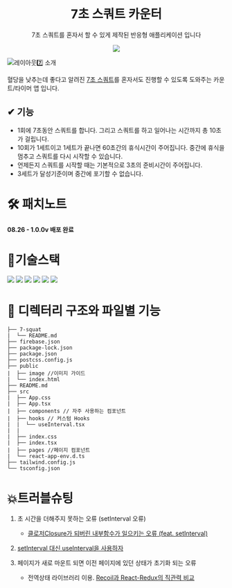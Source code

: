 <h1 align="middle"> 7초 스쿼트 카운터 </h1>
<p align="middle">7초 스쿼트를 혼자서 할 수 있게 제작된 반응형 애플리케이션 입니다</p>
<p align="middle"><img src="https://img.shields.io/badge/version-1.0.0-yellow"></p>
<img alt="레이아웃" src="https://user-images.githubusercontent.com/94972549/186824829-a31b6c50-fc04-4306-bd09-37b7b3466984.png" )


# 7️⃣ 소개

혈당을 낮추는데 좋다고 알려진 [7초 스쿼트](http://www.kyobobook.co.kr/product/detailViewKor.laf?mallGb=KOR&ejkGb=KOR&barcode=9791165342432)를 혼자서도 진행할 수 있도록 도와주는 카운트/타이머 앱 입니다.

## ✔ 기능

- 1회에 7초동안 스쿼트를 합니다. 그리고 스쿼트를 하고 일어나는 시간까지 총 10초가 걸립니다.
- 10회가 1세트이고 1세트가 끝나면 60초간의 휴식시간이 주어집니다. 중간에 휴식을 멈추고 스쿼트를 다시 시작할 수 있습니다.
- 언제든지 스쿼트를 시작할 때는 기본적으로 3초의 준비시간이 주어집니다.
- 3세트가 달성기준이며 중간에 포기할 수 없습니다.

# 🛠 패치노트

#### 08.26 - 1.0.0v 배포 완료

# 📌기술스택

<img src="https://img.shields.io/badge/react-61DAFB?style=for-the-badge&logo=react&logoColor=black"> <img src="https://img.shields.io/badge/typescript-3178C6?style=for-the-badge&logo=typescript&logoColor=white"> <img src="https://img.shields.io/badge/recoiljs-000000?style=for-the-badge&logo=recoiljs&logoColor=white"> <img src="https://img.shields.io/badge/reactrouter-CA4245?style=for-the-badge&logo=reactrouter&logoColor=white"> <img src="https://img.shields.io/badge/tailwindcss-06B6D4?style=for-the-badge&logo=tailwindcss&logoColor=white">
<img src="https://img.shields.io/badge/daisyui-dd34d8?style=for-the-badge&logo=daisyUI&logoColor=white">

<!--React.js, Typescript, Recoil, React-Router, TailwindCSS, DaisyUI-->

# 📃 디렉터리 구조와 파일별 기능

```
├── 7-squat
|  └── README.md
├── firebase.json
├── package-lock.json
├── package.json
├── postcss.config.js
├── public
|  ├── image //이미지 가이드
|  └── index.html
├── README.md
├── src
|  ├── App.css
|  ├── App.tsx
|  ├── components // 자주 사용하는 컴포넌트
|  ├── hooks // 커스텀 Hooks
|  |  └── useInterval.tsx
|  |
|  ├── index.css
|  ├── index.tsx
|  ├── pages //페이지 컴포넌트
|  └── react-app-env.d.ts
├── tailwind.config.js
└── tsconfig.json
```

# 💥트러블슈팅

1. 초 시간을 더해주지 못하는 오류 (setInterval 오류)

   - [클로저Closure가 되버린 내부함수가 일으키는 오류 (feat. setInterval)](https://goldbear2022.tistory.com/m/31)

2. [setInterval 대신 useInterval을 사용하자](https://velog.io/@goldbear2022/setInterval-특징과-useInterval)

3. 페이지가 새로 마운트 되면 이전 페이지에 있던 상태가 초기화 되는 오류
   - 전역상태 라이브러리 이용. [Recoil과 React-Redux의 직관력 비교](https://velog.io/@goldbear2022/Recoil과-React-Redux의-직관력-비교)
